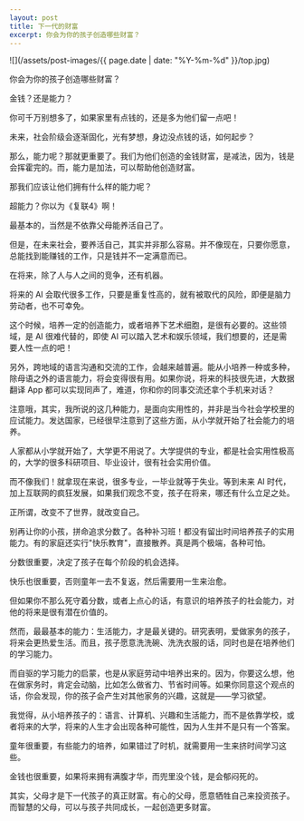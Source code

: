 ```yaml
---
layout: post
title: 下一代的财富
excerpt: 你会为你的孩子创造哪些财富？
---
```


![](/assets/post-images/{{ page.date | date: "%Y-%m-%d" }}/top.jpg)

你会为你的孩子创造哪些财富？

金钱？还是能力？

你可千万别想多了，如果家里有点钱的，还是多为他们留一点吧！

未来，社会阶级会逐渐固化，光有梦想，身边没点钱的话，如何起步？

那么，能力呢？那就更重要了。我们为他们创造的金钱财富，是减法，因为，钱是会挥霍完的。而，能力是加法，可以帮助他创造财富。

那我们应该让他们拥有什么样的能力呢？

超能力？你以为《复联4》啊！

最基本的，当然是不依靠父母能养活自己了。

但是，在未来社会，要养活自己，其实并非那么容易。并不像现在，只要你愿意，总能找到能赚钱的工作，只是钱并不一定满意而已。

在将来，除了人与人之间的竞争，还有机器。

将来的 AI 会取代很多工作，只要是重复性高的，就有被取代的风险，即便是脑力劳动者，也不可幸免。

这个时候，培养一定的创造能力，或者培养下艺术细胞，是很有必要的。这些领域，是 AI 很难代替的，即使 AI 可以踏入艺术和娱乐领域，我们想要的，还是需要人性一点的吧！

另外，跨地域的语言沟通和交流的工作，会越来越普遍。能从小培养一种或多种，除母语之外的语言能力，将会变得很有用。如果你说，将来的科技很先进，大数据翻译 App 都可以实现同声了，难道，你和你的同事交流还拿个手机来对话？

注意哦，其实，我所说的这几种能力，是面向实用性的，并非是当今社会学校里的应试能力。发达国家，已经很早注意到了这些方面，从小学就开始了社会能力的培养。

人家都从小学就开始了，大学更不用说了。大学提供的专业，都是社会实用性极高的，大学的很多科研项目、毕业设计，很有社会实用价值。

而不像我们！就拿现在来说，很多专业，一毕业就等于失业。等到未来 AI 时代，加上互联网的疯狂发展，如果我们观念不变，孩子在将来，哪还有什么立足之处。

正所谓，改变不了世界，就改变自己。

别再让你的小孩，拼命追求分数了。各种补习班！都没有留出时间培养孩子的实用能力。有的家庭还实行"快乐教育"，直接散养。真是两个极端，各种可怕。

分数很重要，决定了孩子在每个阶段的机会选择。

快乐也很重要，否则童年一去不复返，然后需要用一生来治愈。

但如果你不那么死守着分数，或者上点心的话，有意识的培养孩子的社会能力，对他的将来是很有潜在价值的。

然而，最最基本的能力：生活能力，才是最关键的。研究表明，爱做家务的孩子，将来会更热爱生活。而且，孩子愿意洗洗碗、洗洗衣服的话，同时也是在培养他们的学习能力。

而自驱的学习能力的启蒙，也是从家庭劳动中培养出来的。因为，你要这么想，他在做家务时，肯定会动脑，比如怎么做省力、节省时间等。如果你同意这个观点的话，你会发现，你的孩子会产生对其他家务的兴趣，这就是——学习欲望。

我觉得，从小培养孩子的：语言、计算机、兴趣和生活能力，而不是依靠学校，或者将来的大学，将来的人生才会出现各种可能性，因为人生并不是只有一个答案。

童年很重要，有些能力的培养，如果错过了时机，就需要用一生来挤时间学习这些。

金钱也很重要，如果将来拥有满腹才华，而兜里没个钱，是会郁闷死的。

其实，父母才是下一代孩子的真正财富。有心的父母，愿意牺牲自己来投资孩子。而智慧的父母，可以与孩子共同成长，一起创造更多财富。
